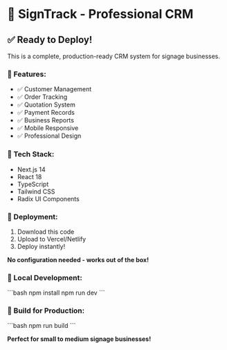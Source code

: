 # 🎯 SignTrack - Professional CRM

## ✅ Ready to Deploy!

This is a complete, production-ready CRM system for signage businesses.

### 🚀 Features:
- ✅ Customer Management
- ✅ Order Tracking
- ✅ Quotation System
- ✅ Payment Records
- ✅ Business Reports
- ✅ Mobile Responsive
- ✅ Professional Design

### 📱 Tech Stack:
- Next.js 14
- React 18
- TypeScript
- Tailwind CSS
- Radix UI Components

### 🎯 Deployment:
1. Download this code
2. Upload to Vercel/Netlify
3. Deploy instantly!

**No configuration needed - works out of the box!**

### 🔧 Local Development:
\`\`\`bash
npm install
npm run dev
\`\`\`

### 🚀 Build for Production:
\`\`\`bash
npm run build
\`\`\`

**Perfect for small to medium signage businesses!**
